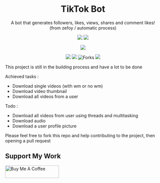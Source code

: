 <h1 align="center">TikTok Bot</h1>
<p align="center">A bot that generates followers, likes, views, shares and comment likes!<br>(from zefoy / automatic process)<p>

<p align="center">
<a href="https://github.com/simonfarah/Tiktok-Downloader">
<img src="https://img.shields.io/badge/tiktok downloader-EE1D52?&style=for-the-badge&logo=tiktok"></a>

<img src="https://img.shields.io/badge/python-FFD43B?&style=for-the-badge&logo=python">
</p>

<p align="center">
<a href="https://github.com/simonfarah"><img src="https://img.shields.io/badge/author-simon farah-red.svg?style=for-the-badge&logo=github"></a>
</p>

<p align="center">
<img src="https://img.shields.io/github/forks/simonfarah/Tiktok-Downloader?color=EE1D52&style=flat-square">
<img src="https://img.shields.io/github/stars/simonfarah/Tiktok-Downloader?color=EE1D52&style=flat-square">
<img title="Forks" src="https://img.shields.io/github/followers/simonfarah?color=EE1D52&style=flat-square">
<img src="https://img.shields.io/badge/maintained-yes-EE1D52?&style=flat-square">
</p>

This project is still in the building process and have a lot to be done

Achieved tasks : 
- Download single videos (with wm or no wm)
- Download video thumbnail
- Download all videos from a user

Todo :
- Download all videos from user using threads and multitasking
- Download audio
- Download a user profile picture

Please feel free to fork this repo and help contributing to the project, then opening a pull request

## Support My Work
<a href="https://www.buymeacoffee.com/simonfarah" target="blank"><img src="https://cdn.buymeacoffee.com/buttons/default-orange.png" alt="Buy Me A Coffee" height="41" width="174"></a>


